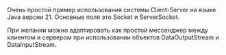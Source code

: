 Очень простой пример использования системы Client-Server на языке Java версии 21.
Основные поля это Socket и ServerSocket.


При желании можно адаптировать как простой мессенджер между клиентом и сервером при использовании объектов DataOutputStream и DataInputStream.
